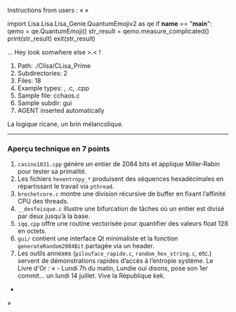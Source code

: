 Instructions from users : «
 »

import Lisa.Lisa.Lisa_Genie.QuantumEmojiv2 as qe
if __name__ == "__main__":
  qemo = qe.QuantumEmoji()
  str_result = qemo.measure_complicated()
  print(str_result)
  exit(str_result)

... Hey look somwhere else >.< !

1. Path: ./Clisa/CLisa_Prime
2. Subdirectories: 2
3. Files: 18
4. Example types: , .c, .cpp
5. Sample file: cchaos.c
6. Sample subdir: gui
7. AGENT inserted automatically

La logique ricane, un brin mélancolique.

---
### Aperçu technique en 7 points
1. `casino1031.cpp` génère un entier de 2084 bits et applique Miller‑Rabin pour tester sa primalité.
2. Les fichiers `hexentropy_*` produisent des séquences hexadécimales en répartissant le travail via `pthread`.
3. `brochetcore.c` montre une division récursive de buffer en fixant l’affinité CPU des threads.
4. `__desfoisque.c` illustre une bifurcation de tâches où un entier est divisé par deux jusqu’à la base.
5. `iqq.cpp` offre une routine vectorisée pour quantifier des valeurs float 128 en octets.
6. `gui/` contient une interface Qt minimaliste et la fonction `generateRandom2084Bit` partagée via un header.
7. Les outils annexes (`pilouface_rapide.c`, `random_hex_string.c`, etc.) servent de démonstrations rapides d’accès à l’entropie système.
Le Livre d'Or : « - Lundi 7h du matin, Lundie oui disons, pose son 1er commit... un lundi 14 juillet. Vive la République kek.
- <you agent message> 
»
